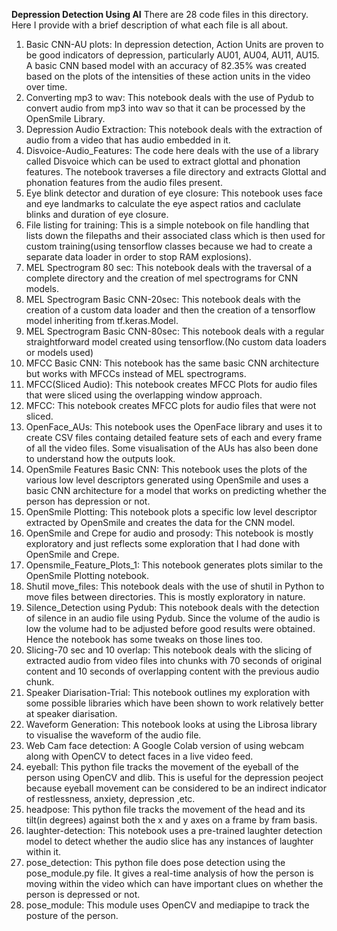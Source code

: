 **Depression Detection Using AI**
There are 28 code files in this directory. Here I provide with a brief description of what each file is all about.
1. Basic CNN-AU plots: In depression detection, Action Units are proven to be good indicators of depression, particularly AU01, AU04, AU11, AU15. A basic CNN based model with an accuracy of 82.35% was created based on the plots of the intensities of these action units in the video over time.
2. Converting mp3 to wav: This notebook deals with the use of Pydub to convert audio from mp3 into wav so that it can be processed by the OpenSmile Library.
3. Depression Audio Extraction: This notebook deals with the extraction of audio from a video that has audio embedded in it.
4. Disvoice-Audio_Features: The code here deals with the use of a library called Disvoice which can be used to extract glottal and phonation features. The notebook traverses a file directory and extracts Glottal and phonation features from the audio files present.
5. Eye blink detector and duration of eye closure: This notebook uses face and eye landmarks to calculate the eye aspect ratios and caclulate blinks and duration of eye closure.
6. File listing for training: This is a simple notebook on file handling that lists down the filepaths and their associated class which is then used for custom training(using tensorflow classes because we had to create a separate data loader in order to stop RAM explosions).
7. MEL Spectrogram 80 sec: This notebook deals with the traversal of a complete directory and the creation of mel spectrograms for CNN models.
8. MEL Spectrogram Basic CNN-20sec: This notebook deals with the creation of a custom data loader and then the creation of a tensorflow model inheriting from tf.keras.Model.
9. MEL Spectrogram Basic CNN-80sec: This notebook deals with a regular straightforward model created using tensorflow.(No custom data loaders or models used)
10. MFCC Basic CNN: This notebook has the same basic CNN architecture but works with MFCCs instead of MEL spectrograms.
11. MFCC(Sliced Audio): This notebook creates MFCC Plots for audio files that were sliced using the overlapping window approach.
12. MFCC: This notebook creates MFCC plots for audio files that were not sliced.
13. OpenFace_AUs: This notebook uses the OpenFace library and uses it to create CSV files containg detailed feature sets of each and every frame of all the video files. Some visualisation of the AUs has also been done to understand how the outputs look.
14. OpenSmile Features Basic CNN: This notebook uses the plots of the various low level descriptors generated using OpenSmile and uses a basic CNN architecture for a model that works on predicting whether the person has depression or not. 
15. OpenSmile Plotting: This notebook plots a specific low level descriptor extracted by OpenSmile and creates the data for the CNN model.
16. OpenSmile and Crepe for audio and prosody: This notebook is mostly exploratory and just reflects some exploration that I had done with OpenSmile and Crepe.
17. Opensmile_Feature_Plots_1: This notebook generates plots similar to the OpenSmile Plotting notebook.
18. Shutil move_files: This notebook deals with the use of shutil in Python to move files between directories. This is mostly exploratory in nature.
19. Silence_Detection using Pydub: This notebook deals with the detection of silence in an audio file using Pydub. Since the volume of the audio is low the volume had to be adjusted before good results were obtained. Hence the notebook has some tweaks on those lines too.
20. Slicing-70 sec and 10 overlap: This notebook deals with the slicing of extracted audio from video files into chunks with 70 seconds of original content and 10 seconds of overlapping content with the previous audio chunk.
21. Speaker Diarisation-Trial: This notebook outlines my exploration with some possible libraries which have been shown to work relatively better at speaker diarisation.
22. Waveform Generation: This notebook looks at using the Librosa library to visualise the waveform of the audio file.
23. Web Cam face detection: A Google Colab version of using webcam along with OpenCV to detect faces in a live video feed.
24. eyeball: This python file tracks the movement of the eyeball of the person using OpenCV and dlib. This is useful for the depression peoject because eyeball movement can be considered to be an indirect indicator of restlessness, anxiety, depression ,etc.
25. headpose: This python file tracks the movement of the head and its tilt(in degrees) against both the x and y axes on a frame by fram basis.
26. laughter-detection: This notebook uses a pre-trained laughter detection model to detect whether the audio slice has any instances of laughter within it.
27. pose_detection: This python file does pose detection using the pose_module.py file. It gives a real-time analysis of how the person is moving within the video which can have important clues on whether the person is depressed or not.
28. pose_module: This module uses OpenCV and mediapipe to track the posture of the person.
